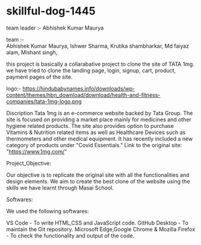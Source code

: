 # skillful-dog-1445


team leader :- Abhishek Kumar Maurya


team :-  
        Abhishek Kumar Maurya,
        Ishwer Sharma,
        Krutika shambharkar,
        Md faiyaz alam,
        Mishant singh,
        
this project is basically a collarabative project to clone the site of TATA 1mg.
we have tried to clone the landing page, login, signup, cart, product, payment pages of the site.
 
 logo:-
 https://hindubabynames.info/downloads/wp-content/themes/hbn_download/download/health-and-fitness-companies/tata-1mg-logo.png

Discription 
Tata 1mg is an e-commerce website backed by Tata Group. The site is focused on providing a market place mainly for medicines and other hygiene related products. The site also provides option to purchase Vitamins & Nutrition related items as well as Healthcare Devices such as thermometers and other medical equipment. It has recently included a new category of products under "Covid Essentials."
Link to the original site: "https://www.1mg.com/"

Project_Objective:

Our objective is to replicate the original site with all the functionalities and design elements. We aim to create the best clone of the website using the skills we have learnt through Masai School.

Softwares:

We used the following softwares:

VS Code - To write HTML,CSS and JavaScript code.
GitHub Desktop - To maintain the Git repository.
Microsoft Edge,Google Chrome & Mozilla Firefox - To check the functionality and output of the code.
